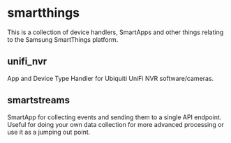 # smartthings

This is a collection of device handlers, SmartApps and other things relating to the Samsung SmartThings platform.

## unifi_nvr
App and Device Type Handler for Ubiquiti UniFi NVR software/cameras.

## smartstreams
SmartApp for collecting events and sending them to a single API endpoint.  Useful for doing your own data collection for more advanced processing or use it as a jumping out point.
